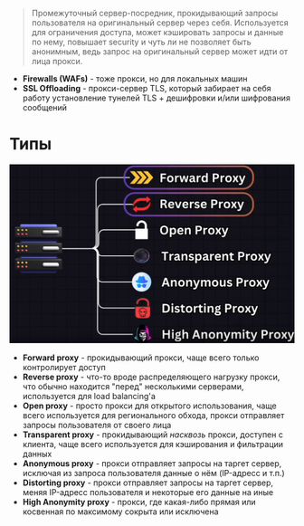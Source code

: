 > Промежуточный сервер-посредник, прокидывающий запросы пользователя на оригинальный сервер через себя. 
> Используется для ограничения доступа, может кэшировать запросы и данные по нему, повышает security и чуть ли не позволяет быть анонимным, ведь запрос на оригинальный сервер может идти от лица прокси.

* **Firewalls (WAFs)** - тоже прокси, но для локальных машин
* **SSL Offloading** - прокси-сервер TLS, который забирает на себя работу установление тунелей TLS + дешифровки и/или шифрования сообщений
# Типы
![Pasted image 20241027113432](image-storage/Pasted%20image%2020241027113432.png)

* **Forward proxy** - прокидывающий прокси, чаще всего только контролирует доступ
* **Reverse proxy** - что-то вроде распределяющего нагрузку прокси, что обычно находится "перед" несколькими серверами, используется для load balancing'а
* **Open proxy** - просто прокси для открытого использования, чаще всего используется для регионального обхода, прокси отправляет запросы пользователя от своего лица
* **Transparent proxy** - прокидывающий *насквозь* прокси, доступен с клиента, чаще всего используется для кэширования и фильтрации данных
* **Anonymous proxy** - прокси отправляет запросы на таргет сервер, исключая из запроса пользователя данные о нём (IP-адресс и т.п.)
* **Distorting proxy** - прокси отправляет запросы на таргет сервер, меняя IP-адресс пользователя и некоторые его данные на иные
* **High Anonymity proxy** - прокси, где какая-либо прямая или косвенная по максимому сокрыта или исключена